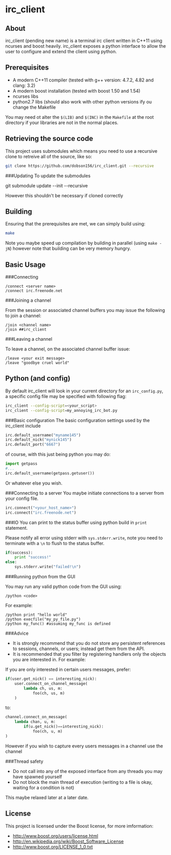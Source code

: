 irc_client
==========

About
-----
irc_client (pending new name) is a terminal irc client written in C++11 using ncurses and boost heavily.
irc_client exposes a python interface to allow the user to configure and extend the client using python.

Prerequisites
------------
 + A modern C++11 compiler (tested with g++ version: 4.7.2, 4.82 and clang: 3.2)
 + A modern boost installation (tested with boost 1.50 and 1.54)
 + ncurses libs
 + python2.7 libs (should also work with other python versions ify ou change the Makefile

You may need ot alter the `$(LIB)` and `$(INC)` in the `Makefile` at the root directory if your libraries are not in the normal places.

Retrieving the source code
------------------
This project uses submodules which means you need to use a recursive clone to retreive all of the source, like so:

```bash
git clone https://github.com/dobson156/irc_client.git --recursive
```
###Updating
To update the submodules 

git submodule update --init --recursive

However this shouldn't be necessary if cloned correctly

Building
--------
Ensuring that the prerequisites are met, we can simply build using:

```bash
make
```
    
Note you maybe speed up compilation by building in parallel (using `make -jN`) however note that building can be very memory hungry.

Basic Usage
-----------

###Connecting

    /connect <server name>
    /connect irc.freenode.net

###Joining a channel

From the session or associated channel buffers you may issue the following to join a channel:

    /join <channel name>
    /join ##irc_client
    
###Leaving a channel

To leave a channel, on the associated channel buffer issue:

    /leave <your exit message>
    /leave "goodbye cruel world" 

Python (and config)
------
By default irc_client will look in your current directory for an `irc_config.py`, a specific config file may be specified with following flag:

```bash
irc_client --config-script=<your_script>
irc_client --config-script=my_annoying_irc_bot.py
```

###Basic configuration
The basic configuration settings used by the irc_client include

```python
irc.default_username("myname145")
irc.default_nick("mynick145")
irc.default_port("6667")
```

of course, with this just being python you may do:

```python
import getpass
#...
irc.default_username(getpass.getuser())
```

Or whatever else you wish.

###Connecting to a server
You maybe initiate connections to a server from your config file.

```python
irc.connect("<your_host_name>")
irc.connect("irc.freenode.net")
```

###IO
You can print to the status buffer using python build in `print` statement.

Please notify all error using stderr with `sys.stderr.write`, note you need to terminate with a `\n` to flush to the status buffer.

```python
if(success):
	print "success!"
else:
	sys.stderr.write("failed!\n")
```

###Running python from the GUI

You may run any valid python code from the GUI using:

    /python <code>

For example:

	/python print "hello world"
	/python execfile("my_py_file.py")
	/python my_func() #assuming my_func is defined

###Advice

 * It is strongly recommend that you do not store any persistent references to sessions, channels, or users; instead get them from the API.
 * It is recommended that you filter by registering handlers only the objects you are interested in. For example:

If you are only interested in certain users messages, prefer:

```python
if(user.get_nick() == interesting_nick):
	user.connect_on_channel_message(
		lambda ch, us, m:
			foo(ch, us, m)
	)
```
to:

```python
channel.connect_on_message(
	lambda chan, u, m:
		if(u.get_nick()==interesting_nick):
			foo(ch, u, m)
)
```

However if you wish to capture every users messages in a channel use the channel 

###Thread safety

* Do not call into any of the exposed interface from any threads you may have spawned yourself
* Do not block the main thread of execution (writing to a file is okay, waiting for a condition is not)

This maybe relaxed later at a later date.

License
-------
This project is licensed under the Boost license, for more imformation:

 * http://www.boost.org/users/license.html
 * http://en.wikipedia.org/wiki/Boost_Software_License
 * http://www.boost.org/LICENSE_1_0.txt
